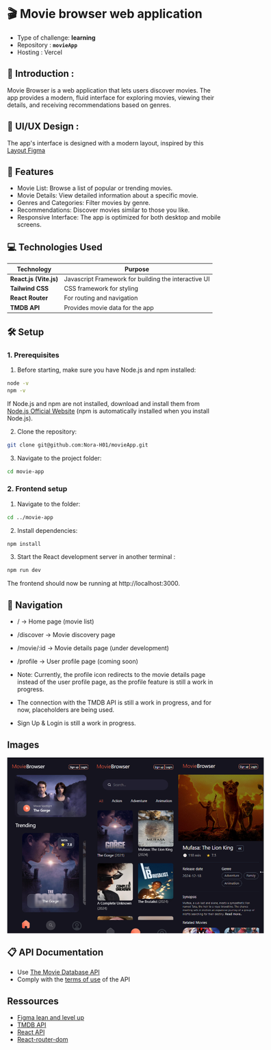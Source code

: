 # 🎬 Movie browser web application

- Type of challenge: **learning**
- Repository : **`movieApp`**
- Hosting : Vercel

## 📖 Introduction :

Movie Browser is a web application that lets users discover movies. The app provides a modern, fluid interface for exploring movies, viewing their details, and receiving recommendations based on genres.

## 🎨 UI/UX Design :

The app's interface is designed with a modern layout, inspired by this [Layout Figma](https://www.figma.com/community/file/1029773770284800157)

## 🚀 Features
- Movie List: Browse a list of popular or trending movies.
- Movie Details: View detailed information about a specific movie.
- Genres and Categories: Filter movies by genre.
- Recommendations: Discover movies similar to those you like.
- Responsive Interface: The app is optimized for both desktop and mobile screens.

## 💻 Technologies Used

| Technology   | Purpose |
|-------------|---------|
| **React.js (Vite.js)** | Javascript Framework for building the interactive UI|
| **Tailwind CSS** | CSS framework for styling |
| **React Router** |For routing and navigation |
| **TMDB API** | Provides movie data for the app |

## 🛠️ Setup

### 1. Prerequisites

1. Before starting, make sure you have Node.js and npm installed:

```bash
node -v
npm -v
```
If Node.js and npm are not installed, download and install them from [Node.js Official Website](https://nodejs.org/fr) (npm is automatically installed when you install Node.js).

2. Clone the repository:
```bash
git clone git@github.com:Nora-H01/movieApp.git
```
3. Navigate to the project folder:
```bash
cd movie-app
```

### 2. Frontend setup
1. Navigate to the folder:
```bash
cd ../movie-app
```
2. Install dependencies:
```bash
npm install
```
3. Start the React development server in another terminal :
```bash
npm run dev
```
The frontend should now be running at http://localhost:3000.

## 🔀 Navigation 
- / → Home page (movie list)
- /discover → Movie discovery page
- /movie/:id → Movie details page (under development)
- /profile → User profile page (coming soon)

- Note: Currently, the profile icon redirects to the movie details page instead of the user profile page, as the profile feature is still a work in progress.
- The connection with the TMDB API is still a work in progress, and for now, placeholders are being used.
- Sign Up & Login is still a work in progress.

## Images
<div style="display: flex; justify-content: space-between;">
  <img src="img/home.png" alt="home page" width="200" />
  <img src="img/search.png" alt="discover page" width="200" />
  <img src="img/details.png" alt="detail page" width="200" />
</div>

## 📋 API Documentation

- Use [The Movie Database API](https://developers.themoviedb.org/3/getting-started/introduction)
- Comply with the [terms of use](https://www.themoviedb.org/about/logos-attribution) of the API

## Ressources

- [Figma lean and level up](https://help.figma.com/hc/en-us)
- [TMDB API](https://developers.themoviedb.org/3/getting-started/introduction)
- [React API](https://beta.reactjs.org/)
- [React-router-dom](https://reactrouter.com/en/main)
